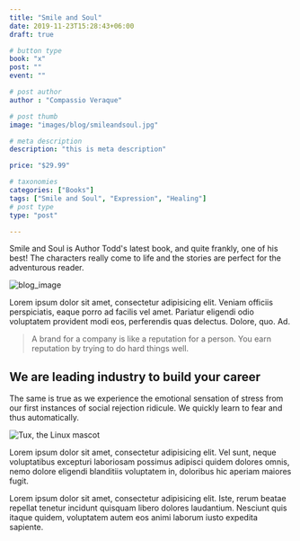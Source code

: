 ```yaml
---
title: "Smile and Soul"
date: 2019-11-23T15:28:43+06:00
draft: true

# button type
book: "x"
post: ""
event: ""

# post author
author : "Compassio Veraque"

# post thumb
image: "images/blog/smileandsoul.jpg"

# meta description
description: "this is meta description"

price: "$29.99"

# taxonomies
categories: ["Books"]
tags: ["Smile and Soul", "Expression", "Healing"]
# post type
type: "post"

---
```


Smile and Soul is Author Todd's latest book, and quite frankly, one of his best! The characters really come to life and the stories are perfect for the adventurous reader.

![blog_image](/images/blog/smileandsoul.jpg)

Lorem ipsum dolor sit amet, consectetur adipisicing elit. Veniam officiis perspiciatis, eaque porro ad
facilis vel amet. Pariatur eligendi odio voluptatem provident modi eos, perferendis quas delectus.
Dolore, quo. Ad.


> A brand for a company is like a reputation for a person. You earn reputation by
trying to do hard things well.



## We are leading industry to build your career

The same is true as we experience the emotional sensation of
stress from our first instances of social rejection ridicule. We quickly learn to fear and thus
automatically.

![Tux, the Linux mascot](images/blog/smileandsoul.jpg)

Lorem ipsum dolor sit amet, consectetur adipisicing elit. Vel sunt, neque voluptatibus excepturi
laboriosam possimus adipisci quidem dolores omnis, nemo dolore eligendi blanditiis voluptatem in,
doloribus hic aperiam maiores fugit.

Lorem ipsum dolor sit amet, consectetur adipisicing elit. Iste, rerum beatae repellat
tenetur incidunt quisquam libero dolores laudantium. Nesciunt quis itaque quidem, voluptatem autem eos
animi laborum iusto expedita sapiente.
